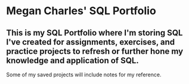 # Megan Charles' SQL Portfolio

## This is my SQL Portfolio where I'm storing SQL I've created for assignments, exercises, and practice projects to refresh or further hone my knowledge and application of SQL. 

Some of my saved projects will include notes for my reference. 
